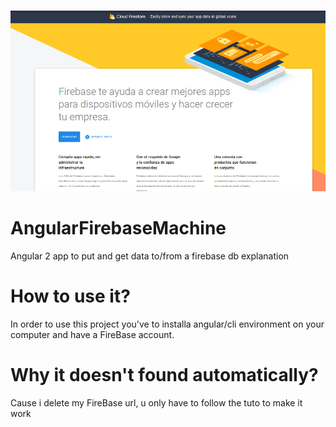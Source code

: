  ![delalama](https://github.com/delalama/AngularFirebaseMachine/blob/master/assets/firebase1.png?raw=true) 
# AngularFirebaseMachine
Angular 2 app to put and get data to/from a firebase db explanation
# How to use it?
In order to use this project you've to installa angular/cli environment on your computer and have a FireBase account.
# Why it doesn't found automatically?
Cause i delete my FireBase url, u only have to follow the tuto to make it work
